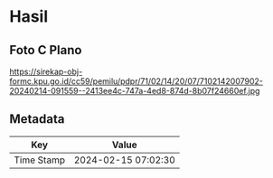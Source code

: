 # Hasil

## Foto C Plano

https://sirekap-obj-formc.kpu.go.id/cc59/pemilu/pdpr/71/02/14/20/07/7102142007902-20240214-091559--2413ee4c-747a-4ed8-874d-8b07f24660ef.jpg


## Metadata

| Key        | Value               |
| ---------- | ------------------- |
| Time Stamp | 2024-02-15 07:02:30 |



